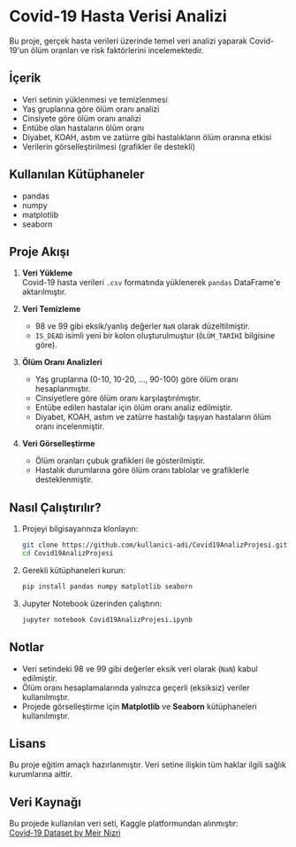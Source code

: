 # Covid-19 Hasta Verisi Analizi

Bu proje, gerçek hasta verileri üzerinde temel veri analizi yaparak Covid-19'un ölüm oranları ve risk faktörlerini incelemektedir.

## İçerik

- Veri setinin yüklenmesi ve temizlenmesi
- Yaş gruplarına göre ölüm oranı analizi
- Cinsiyete göre ölüm oranı analizi
- Entübe olan hastaların ölüm oranı
- Diyabet, KOAH, astım ve zatürre gibi hastalıkların ölüm oranına etkisi
- Verilerin görselleştirilmesi (grafikler ile destekli)

## Kullanılan Kütüphaneler

- pandas
- numpy
- matplotlib
- seaborn

## Proje Akışı

1. **Veri Yükleme**  
   Covid-19 hasta verileri `.csv` formatında yüklenerek `pandas` DataFrame'e aktarılmıştır.

2. **Veri Temizleme**  
   - 98 ve 99 gibi eksik/yanlış değerler `NaN` olarak düzeltilmiştir.
   - `IS_DEAD` isimli yeni bir kolon oluşturulmuştur (`ÖLÜM_TARİHİ` bilgisine göre).

3. **Ölüm Oranı Analizleri**  
   - Yaş gruplarına (0-10, 10-20, ..., 90-100) göre ölüm oranı hesaplanmıştır.
   - Cinsiyetlere göre ölüm oranı karşılaştırılmıştır.
   - Entübe edilen hastalar için ölüm oranı analiz edilmiştir.
   - Diyabet, KOAH, astım ve zatürre hastalığı taşıyan hastaların ölüm oranı incelenmiştir.

4. **Veri Görselleştirme**  
   - Ölüm oranları çubuk grafikleri ile gösterilmiştir.
   - Hastalık durumlarına göre ölüm oranı tablolar ve grafiklerle desteklenmiştir.

## Nasıl Çalıştırılır?

1. Projeyi bilgisayarınıza klonlayın:

    ```bash
    git clone https://github.com/kullanici-adi/Covid19AnalizProjesi.git
    cd Covid19AnalizProjesi
    ```

2. Gerekli kütüphaneleri kurun:

    ```bash
    pip install pandas numpy matplotlib seaborn
    ```

3. Jupyter Notebook üzerinden çalıştırın:

    ```bash
    jupyter notebook Covid19AnalizProjesi.ipynb
    ```

## Notlar

- Veri setindeki 98 ve 99 gibi değerler eksik veri olarak (`NaN`) kabul edilmiştir.
- Ölüm oranı hesaplamalarında yalnızca geçerli (eksiksiz) veriler kullanılmıştır.
- Projede görselleştirme için **Matplotlib** ve **Seaborn** kütüphaneleri kullanılmıştır.

## Lisans

Bu proje eğitim amaçlı hazırlanmıştır. Veri setine ilişkin tüm haklar ilgili sağlık kurumlarına aittir.

## Veri Kaynağı

Bu projede kullanılan veri seti, Kaggle platformundan alınmıştır:  
[Covid-19 Dataset by Meir Nizri](https://www.kaggle.com/datasets/meirnizri/covid19-dataset)

